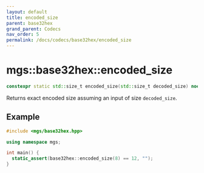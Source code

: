 ```yaml
---
layout: default
title: encoded_size
parent: base32hex
grand_parent: Codecs
nav_order: 5
permalink: /docs/codecs/base32hex/encoded_size
---
```


# mgs::base32hex::encoded_size

```cpp
constexpr static std::size_t encoded_size(std::size_t decoded_size) noexcept;
```

Returns exact encoded size assuming an input of size `decoded_size`.

## Example

```cpp
#include <mgs/base32hex.hpp>

using namespace mgs;

int main() {
  static_assert(base32hex::encoded_size(8) == 12, "");
}
```
